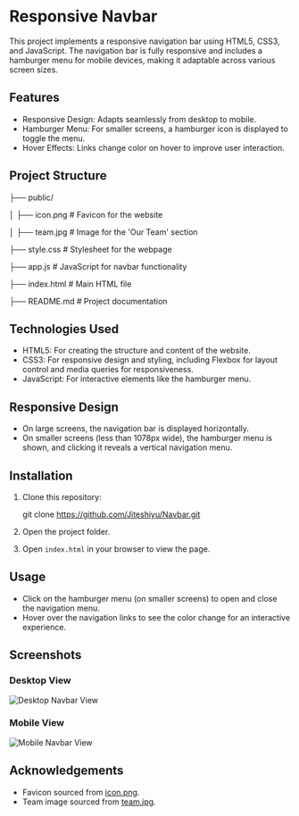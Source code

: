 # Responsive Navbar

This project implements a responsive navigation bar using HTML5, CSS3, and JavaScript. The navigation bar is fully responsive and includes a hamburger menu for mobile devices, making it adaptable across various screen sizes.

## Features

- Responsive Design: Adapts seamlessly from desktop to mobile.
- Hamburger Menu: For smaller screens, a hamburger icon is displayed to toggle the menu.
- Hover Effects: Links change color on hover to improve user interaction.

## Project Structure

├── public/

│   ├── icon.png       # Favicon for the website

│   ├── team.jpg       # Image for the 'Our Team' section

├── style.css          # Stylesheet for the webpage

├── app.js             # JavaScript for navbar functionality

├── index.html         # Main HTML file

├── README.md          # Project documentation

## Technologies Used

- HTML5: For creating the structure and content of the website.
- CSS3: For responsive design and styling, including Flexbox for layout control and media queries for responsiveness.
- JavaScript: For interactive elements like the hamburger menu.

## Responsive Design

- On large screens, the navigation bar is displayed horizontally.
- On smaller screens (less than 1078px wide), the hamburger menu is shown, and clicking it reveals a vertical navigation menu.

## Installation

1. Clone this repository:

   git clone https://github.com/Jiteshiyu/Navbar.git

3. Open the project folder.

4. Open `index.html` in your browser to view the page.

## Usage

- Click on the hamburger menu (on smaller screens) to open and close the navigation menu.
- Hover over the navigation links to see the color change for an interactive experience.

## Screenshots

### Desktop View
![Desktop Navbar View](path_to_desktop_view_image)

### Mobile View
![Mobile Navbar View](path_to_mobile_view_image)

## Acknowledgements

- Favicon sourced from [icon.png](./public/icon.png).
- Team image sourced from [team.jpg](./public/team.jpg).
